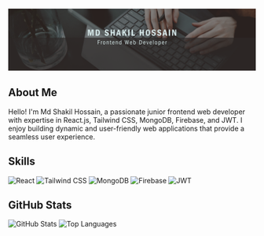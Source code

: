 ![Banner](https://github.com/Shakil4432/Shakil4432/blob/main/Black%20And%20Grey%20Professional%20Technology%20LinkedIn%20Banner%20(2).png?raw=true)

## About Me
Hello! I'm Md Shakil Hossain, a passionate junior frontend web developer with expertise in React.js, Tailwind CSS, MongoDB, Firebase, and JWT. I enjoy building dynamic and user-friendly web applications that provide a seamless user experience.

## Skills
![React](https://img.shields.io/badge/-React-black?logo=react&style=for-the-badge)
![Tailwind CSS](https://img.shields.io/badge/-Tailwind%20CSS-black?logo=tailwindcss&style=for-the-badge)
![MongoDB](https://img.shields.io/badge/-MongoDB-black?logo=mongodb&style=for-the-badge)
![Firebase](https://img.shields.io/badge/-Firebase-black?logo=firebase&style=for-the-badge)
![JWT](https://img.shields.io/badge/-JWT-black?logo=jsonwebtokens&style=for-the-badge)

## GitHub Stats
![GitHub Stats](https://github-readme-stats.vercel.app/api?username=Shakil4432&show_icons=true&hide_border=true&title_color=ffffff&icon_color=ffb86c&text_color=ffffff&bg_color=282a36)
![Top Languages](https://github-readme-stats.vercel.app/api/top-langs/?username=Shakil4432&layout=compact&hide_border=true&title_color=ffffff&text_color=ffffff&bg_color=282a36)
